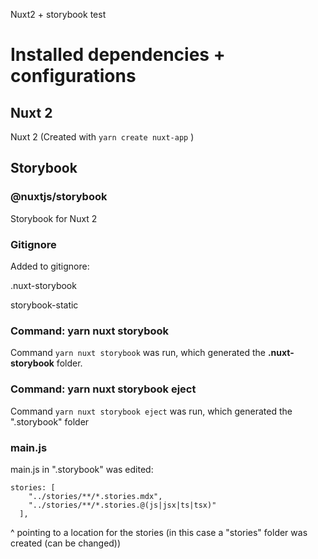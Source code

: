 Nuxt2 + storybook test

# Installed dependencies + configurations

## **Nuxt 2**

Nuxt 2 (Created with `yarn create nuxt-app` )

## **Storybook**

### **@nuxtjs/storybook**

Storybook for Nuxt 2

### **Gitignore**

Added to gitignore:

.nuxt-storybook

storybook-static

### **Command: yarn nuxt storybook**

Command `yarn nuxt storybook` was run, which generated the **.nuxt-storybook** folder.

### **Command: yarn nuxt storybook eject**

Command `yarn nuxt storybook eject` was run, which generated the ".storybook" folder

### **main.js**

main.js in ".storybook" was edited:

```text
stories: [
    "../stories/**/*.stories.mdx",
    "../stories/**/*.stories.@(js|jsx|ts|tsx)"
  ],
```

^ pointing to a location for the stories (in this case a "stories" folder was created (can be changed))